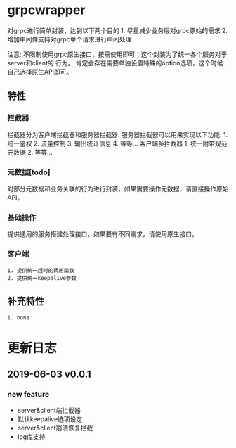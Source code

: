 # grpcwrapper
对grpc进行简单封装，达到以下两个目的
    1. 尽量减少业务层对grpc原始的需求
    2. 增加中间件支持对grpc单个请求进行中间处理

注意:
    不限制使用grpc原生接口，按需使用即可；这个封装为了统一各个服务对于server和client的
    行为。
    肯定会存在需要单独设置特殊的option选项，这个时候自己选择原生API即可。

## 特性
### 拦截器
拦截器分为客户端拦截器和服务器拦截器:
服务器拦截器可以用来实现以下功能:
    1. 统一鉴权
    2. 流量控制
    3. 输出统计信息
    4. 等等...
客户端多拦截器
    1. 统一附带规范元数据
    2. 等等...

### 元数据[todo]
对部分元数据和业务关联的行为进行封装，如果需要操作元数据，请直接操作原始API。

### 基础操作
提供通用的服务搭建处理接口，如果要有不同需求，请使用原生接口。

### 客户端
    1. 提供统一超时的调用函数
    2. 提供统一keepalive参数
## 补充特性
    1. none

# 更新日志
## 2019-06-03 v0.0.1
### new feature
- server&client端拦截器
- 默认keepalive选项设定
- server&client崩溃恢复拦截
- log库支持

